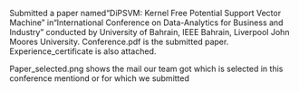 Submitted a paper named“DiPSVM: Kernel Free Potential Support Vector Machine” in“International Conference on Data-Analytics  for Business and Industry” 
conducted by University of Bahrain, IEEE Bahrain, Liverpool John Moores University.
Conference.pdf is the submitted paper.
Experience_certificate is also attached.

Paper_selected.png shows the mail our team got which is selected in this conference mentiond or for which we submitted
